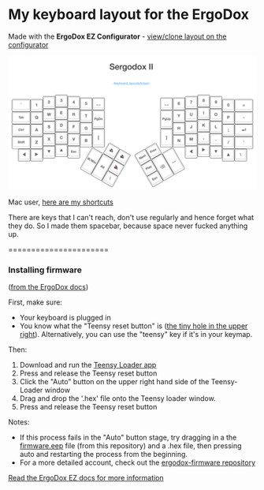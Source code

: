 # My keyboard layout for the ErgoDox

Made with the **ErgoDox EZ Configurator** - [view/clone layout on the configurator](http://configure.ergodox-ez.com/keyboard_layouts/kzjwjn/edit)

![@sethherr keymap](sethmap.png)

Mac user, [here are my shortcuts](https://gist.github.com/sethherr/094eb7e2261cff16afd0)

There are keys that I can't reach, don't use regularly and hence forget what they do. So I made them spacebar, because space never fucked anything up.

======================

### Installing firmware

([from the ErgoDox docs](https://github.com/ErgoDox-EZ/docs))

First, make sure:

* Your keyboard is plugged in
* You know what the "Teensy reset button" is ([the tiny hole in the upper right](tiny_reset_button.jpg)). Alternatively, you can use the "teensy" key if it's in your keymap.

Then:

1. Download and run the [Teensy Loader app](http://www.pjrc.com/teensy/loader.html)
2. Press and release the Teensy reset button
3. Click the "Auto" button on the upper right hand side of the Teensy-Loader window
4. Drag and drop the '.hex' file onto the Teensy loader window.
5. Press and release the Teensy reset button

Notes:

* If this process fails in the "Auto" button stage, try dragging in a the [firmware.eep](firmware.eep) file (from this repository) and a .hex file, then pressing auto and restarting the process from the beginning.
* For a more detailed account, check out the [ergodox-firmware repository](https://github.com/benblazak/ergodox-firmware#load-firmware-onto-the-teensy)

[Read the ErgoDox EZ docs for more information](https://github.com/ErgoDox-EZ/docs)